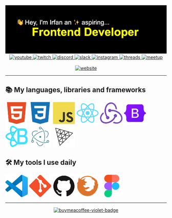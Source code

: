 <img src="https://github.com/irfanoezen/irfanoezen/blob/main/header.png" alt="header image"/>
<div align="center">
  <a href="https://youtube.com/" target="_blank">
    <img src="https://img.shields.io/badge/youtube-%23FF0032.svg?&style=for-the-badge&logo=youtube&logoColor=white" alt="youtube"/>
  </a>
  <a href="https://twitch.com/" target="_blank">
    <img src="https://img.shields.io/badge/twitch-%23A96FFF.svg?&style=for-the-badge&logo=twitch&logoColor=white" alt="twitch"/>
  </a>
  <a href="https://discord.com/" target="_blank">
    <img src="https://img.shields.io/badge/discord-%237289DA.svg?&style=for-the-badge&logo=discord&logoColor=white" alt="discord"/>
  </a>
  <a href="https://slack.com/" target="_blank">
    <img src="https://img.shields.io/badge/slack-%232EB47D.svg?&style=for-the-badge&logo=slack&logoColor=white" alt="slack"/>
  </a>
  <a href="https://instagram.com/" target="_blank">
    <img src="https://img.shields.io/badge/instagram-%234169e1.svg?&style=for-the-badge&logo=instagram&logoColor=white" alt="instagram"/>
  </a>
  <a href="https://www.threads.net/" target="_blank">
    <img src="https://img.shields.io/badge/threads-%23000000.svg?&style=for-the-badge&logo=threads&logoColor=white" alt="threads"/>
  </a>
  <a href="https://meetup.com/" target="_blank">
    <img src="https://img.shields.io/badge/meetup-%23f6405f.svg?&style=for-the-badge&logo=meetup&logoColor=white" alt="meetup"/>
  </a>
</div>
<br>
<div align="center">
  <a href="#" target="_blank">
    <img src="https://img.shields.io/badge/www.irfanoezen.com-%23000000.svg?&style=for-the-badge&logoColor=yellow" alt="website" style="width: 200px; height: 40px;"/>
  </a>
</div>

---

## 📚 My languages, libraries and frameworks

<a href="#"><img src="https://github.com/devicons/devicon/blob/master/icons/html5/html5-plain.svg" alt="" width="70" title="HTML"/></a>
<a href="#"><img src="https://github.com/devicons/devicon/blob/master/icons/css3/css3-plain.svg" alt="" width="70" title="CSS"/></a>
<a href="#"><img src="https://github.com/devicons/devicon/blob/master/icons/javascript/javascript-original.svg" alt="" width="70" title="Javascript"/></a>
<a href="#"><img src="https://github.com/devicons/devicon/blob/master/icons/react/react-original.svg" alt="" width="70" title="React"/></a>
<a href="#"><img src="https://github.com/devicons/devicon/blob/master/icons/redux/redux-original.svg" alt="" width="70" title="Redux"/></a>
<a href="#"><img src="https://github.com/devicons/devicon/blob/master/icons/bootstrap/bootstrap-original.svg" alt="" width="70" title="Bootstrap"/></a>
<a href="#"><img src="https://github.com/devicons/devicon/blob/master/icons/reactbootstrap/reactbootstrap-original.svg" alt="" width="70" title="React+Bootstrap"/></a>
<a href="#"><img src="https://github.com/devicons/devicon/blob/master/icons/electron/electron-original.svg" alt="" width="70" title="Electron.js"/></a>
<a href="#"><img src="https://github.com/devicons/devicon/blob/master/icons/threejs/threejs-original.svg" alt="" width="70" title="Three.js"/></a>

## 🛠️ My tools I use daily

<a href="#"><img src="https://github.com/devicons/devicon/blob/master/icons/vscode/vscode-original.svg" alt="" width="70" title="VS Code"/></a>
<a href="#"><img src="https://github.com/devicons/devicon/blob/master/icons/git/git-original.svg" alt="" width="70" title="Git"/></a>
<a href="#"><img src="https://github.com/devicons/devicon/blob/master/icons/github/github-original.svg" alt="" width="70" title="GitHub"/></a>
<a href="#"><img src="https://github.com/devicons/devicon/blob/master/icons/firefox/firefox-plain.svg" alt="" width="70" title="Firefox Dev Edition"/></a>
<a href="#"><img src="https://github.com/devicons/devicon/blob/master/icons/figma/figma-original.svg" alt="" width="70" title="Figma"/></a>
<a href="#"><img src="" alt="" width="70" title="Figma"/></a>

---

<div align="center">
<a href="https://www.buymeacoffee.com/" target="_blank" title="buymeacoffee">
  <img src="https://iili.io/JoQ1HUQ.md.png"  alt="buymeacoffee-violet-badge" style="width: 200px; height: 50px;"/>
</a>
